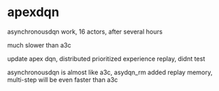 # apexdqn
asynchronousdqn work, 16 actors, after several hours

much slower than a3c

update apex dqn, distributed prioritized experience replay, didnt test

asynchronousdqn is almost like a3c, asydqn_rm added replay memory, multi-step will be even faster than a3c
